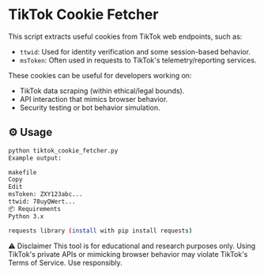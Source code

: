 
# TikTok Cookie Fetcher

This script extracts useful cookies from TikTok web endpoints, such as:

- `ttwid`: Used for identity verification and some session-based behavior.
- `msToken`: Often used in requests to TikTok's telemetry/reporting services.

These cookies can be useful for developers working on:

- TikTok data scraping (within ethical/legal bounds).
- API interaction that mimics browser behavior.
- Security testing or bot behavior simulation.

## ⚙️ Usage

```bash
python tiktok_cookie_fetcher.py
Example output:

makefile
Copy
Edit
msToken: ZXY123abc...
ttwid: 78uyQWert...
📦 Requirements
Python 3.x

requests library (install with pip install requests)
```
⚠️ Disclaimer
This tool is for educational and research purposes only. Using TikTok's private APIs or mimicking browser behavior may violate TikTok's Terms of Service. Use responsibly.

